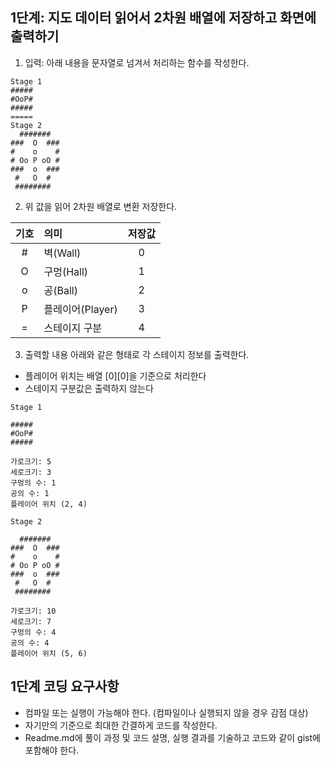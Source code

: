 ## 1단계: 지도 데이터 읽어서 2차원 배열에 저장하고 화면에 출력하기
1. 입력: 아래 내용을 문자열로 넘겨서 처리하는 함수를 작성한다.
```
Stage 1
#####
#OoP#
#####
=====
Stage 2
  #######
###  O  ###
#    o    #
# Oo P oO #
###  o  ###
 #   O  # 
 ########
```
2. 위 값을 읽어 2차원 배열로 변환 저장한다.

|기호|의미| 저장값 |
|:---:|:---|:---:|
|#|벽(Wall)|  0  |
|O|구멍(Hall)|  1  |
|o|공(Ball)|  2  |
|P|플레이어(Player)|  3  |
|=|스테이지 구분|  4  |
3. 출력할 내용
아래와 같은 형태로 각 스테이지 정보를 출력한다.

- 플레이어 위치는 배열 [0][0]을 기준으로 처리한다
- 스테이지 구분값은 출력하지 않는다
```
Stage 1

#####
#OoP#
#####

가로크기: 5
세로크기: 3
구멍의 수: 1
공의 수: 1
플레이어 위치 (2, 4)

Stage 2

  #######
###  O  ###
#    o    #
# Oo P oO #
###  o  ###
 #   O  # 
 ########

가로크기: 10
세로크기: 7
구멍의 수: 4
공의 수: 4
플레이어 위치 (5, 6)
```

## 1단계 코딩 요구사항
- 컴파일 또는 실행이 가능해야 한다. (컴파일이나 실행되지 않을 경우 감점 대상)
- 자기만의 기준으로 최대한 간결하게 코드를 작성한다.
- Readme.md에 풀이 과정 및 코드 설명, 실행 결과를 기술하고 코드와 같이 gist에 포함해야 한다.